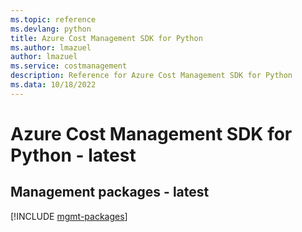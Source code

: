 ```yaml
---
ms.topic: reference
ms.devlang: python
title: Azure Cost Management SDK for Python
ms.author: lmazuel
author: lmazuel
ms.service: costmanagement
description: Reference for Azure Cost Management SDK for Python
ms.data: 10/18/2022
---
```

# Azure Cost Management SDK for Python - latest

## Management packages - latest
[!INCLUDE [mgmt-packages](cost-management-mgmt-index.md)]